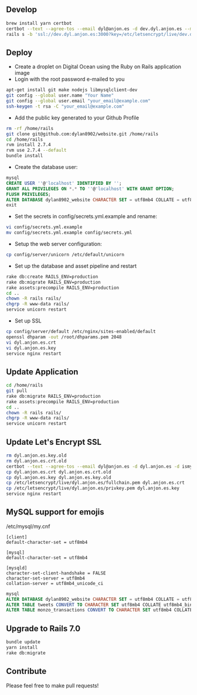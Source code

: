 ## Develop

``` bash
brew install yarn certbot
certbot --text --agree-tos --email dyl@anjon.es -d dev.dyl.anjon.es --manual --preferred-challenges dns --expand --renew-by-default --manual-public-ip-logging-ok certonly
rails s -b 'ssl://dev.dyl.anjon.es:3000?key=/etc/letsencrypt/live/dev.dyl.anjon.es/privkey.pem&cert=/etc/letsencrypt/live/dev.dyl.anjon.es/fullchain.pem'
```


## Deploy

- Create a droplet on Digital Ocean using the Ruby on Rails application image
- Login with the root password e-mailed to you

``` bash
apt-get install git make nodejs libmysqlclient-dev
git config --global user.name "Your Name"
git config --global user.email "your_email@example.com"
ssh-keygen -t rsa -C "your_email@example.com"
```

- Add the public key generated to your Github Profile

``` bash
rm -rf /home/rails
git clone git@github.com:dylan8902/website.git /home/rails
cd /home/rails
rvm install 2.7.4
rvm use 2.7.4 --default
bundle install
```

- Create the database user:

``` sql
mysql
CREATE USER ''@'localhost' IDENTIFIED BY '';
GRANT ALL PRIVILEGES ON *.* TO ''@'localhost' WITH GRANT OPTION;
FLUSH PRIVILEGES;
ALTER DATABASE dylan8902_website CHARACTER SET = utf8mb4 COLLATE = utf8mb4_general_ci;
exit
```
- Set the secrets in config/secrets.yml.example and rename:

``` bash
vi config/secrets.yml.example
mv config/secrets.yml.example config/secrets.yml
```

- Setup the web server configuration:

``` bash
cp config/server/unicorn /etc/default/unicorn
```

- Set up the database and asset pipeline and restart

``` bash
rake db:create RAILS_ENV=production
rake db:migrate RAILS_ENV=production
rake assets:precompile RAILS_ENV=production
cd ..
chown -R rails rails/
chgrp -R www-data rails/
service unicorn restart
```

- Set up SSL

``` bash
cp config/server/default /etc/nginx/sites-enabled/default
openssl dhparam -out /root/dhparams.pem 2048
vi dyl.anjon.es.crt
vi dyl.anjon.es.key
service nginx restart
```


## Update Application

``` bash
cd /home/rails
git pull
rake db:migrate RAILS_ENV=production
rake assets:precompile RAILS_ENV=production
cd ..
chown -R rails rails/
chgrp -R www-data rails/
service unicorn restart
```


## Update Let's Encrypt SSL

``` bash
rm dyl.anjon.es.key.old
rm dyl.anjon.es.crt.old
certbot --text --agree-tos --email dyl@anjon.es -d dyl.anjon.es -d ismytraindelayed.com -d isitaproxyproblem.com --manual --preferred-challenges dns --expand --renew-by-default --manual-public-ip-logging-ok certonly
cp dyl.anjon.es.crt dyl.anjon.es.crt.old
cp dyl.anjon.es.key dyl.anjon.es.key.old
cp /etc/letsencrypt/live/dyl.anjon.es/fullchain.pem dyl.anjon.es.crt
cp /etc/letsencrypt/live/dyl.anjon.es/privkey.pem dyl.anjon.es.key
service nginx restart
```


## MySQL support for emojis

/etc/mysql/my.cnf
```
[client]
default-character-set = utf8mb4

[mysql]
default-character-set = utf8mb4

[mysqld]
character-set-client-handshake = FALSE
character-set-server = utf8mb4
collation-server = utf8mb4_unicode_ci
```

``` sql
mysql
ALTER DATABASE dylan8902_website CHARACTER SET = utf8mb4 COLLATE = utf8mb4_general_ci;
ALTER TABLE tweets CONVERT TO CHARACTER SET utf8mb4 COLLATE utf8mb4_bin;
ALTER TABLE monzo_transactions CONVERT TO CHARACTER SET utf8mb4 COLLATE utf8mb4_bin;
```


## Upgrade to Rails 7.0
``` bash
bundle update
yarn install
rake db:migrate
```


## Contribute

Please feel free to make pull requests!
